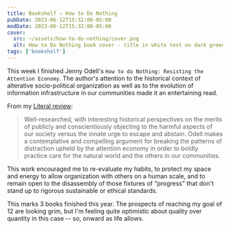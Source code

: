 ```yaml
---
title: Bookshelf — How to Do Nothing
pubDate: 2023-06-12T15:32:00-05:00
modDate: 2023-06-12T15:32:00-05:00
cover:
  src: ~/assets/how-to-do-nothing/cover.png
  alt: How to Do Nothing book cover - title in white text on dark green foliage and pink and white clustered flowers. The tagline reads 'Resisting the Attention Economy'.
tags: ['bookshelf']
---
```


This week I finished Jenny Odell's `How to do Nothing: Resisting the Attention Economy`. The author's attention to the historical context of alterative socio-political organization as well as to the evolution of information infrastructure in our communities made it an entertaining read.

From my [Literal review](https://literal.club/oat/book/how-to-do-nothing-w8881):

> Well-researched, with interesting historical perspectives on the merits of publicly and conscientiously objecting to the harmful aspects of our society versus the innate urge to escape and abstain. Odell makes a contemplative and compelling argument for breaking the patterns of distraction upheld by the attention economy in order to boldly practice care for the natural world and the others in our communities.

This work encouraged me to re-evaluate my habits, to protect my space and energy to allow organization with others on a human scale, and to remain open to the disassembly of those fixtures of "progress" that don't stand up to rigorous sustainable or ethical standards.

This marks 3 books finished this year. The prospects of reaching my goal of 12 are looking grim, but I'm feeling quite optimistic about quality over quantity in this case -- so, onward as life allows.
